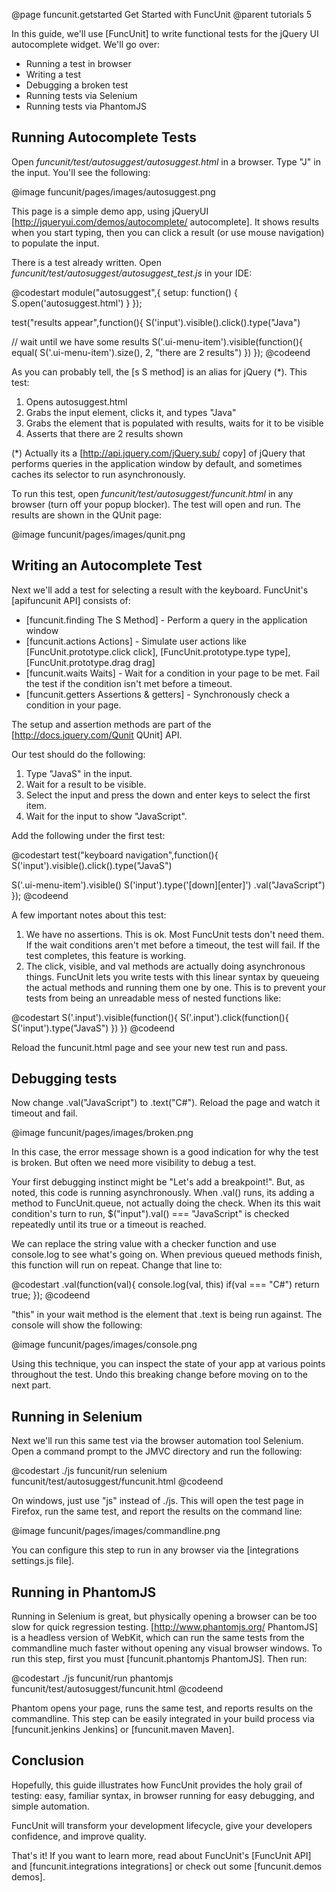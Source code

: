 @page funcunit.getstarted Get Started with FuncUnit
@parent tutorials 5

In this guide, we'll use [FuncUnit] to write functional tests for the jQuery UI 
autocomplete widget. We'll go over:

* Running a test in browser
* Writing a test
* Debugging a broken test
* Running tests via Selenium
* Running tests via PhantomJS

## Running Autocomplete Tests

Open _funcunit/test/autosuggest/autosuggest.html_ in a browser.  Type "J" in the input.  You'll see the following:

@image funcunit/pages/images/autosuggest.png


This page is a simple demo app, using jQueryUI [http://jqueryui.com/demos/autocomplete/ autocomplete]. It 
shows results when you start typing, then you can click a result (or use mouse navigation) to populate the input.

There is a test already written.  Open <i>funcunit/test/autosuggest/autosuggest_test.js</i> in your IDE:

@codestart
module("autosuggest",{
  setup: function() {
    S.open('autosuggest.html')
  }
});

test("results appear",function(){
  S('input').visible().click().type("Java")

  // wait until we have some results
  S('.ui-menu-item').visible(function(){
    equal( S('.ui-menu-item').size(), 2, "there are 2 results")
  })
});
@codeend

As you can probably tell, the [s S method] is an alias for jQuery (*).  This test:

1. Opens autosuggest.html
1. Grabs the input element, clicks it, and types "Java"
1. Grabs the element that is populated with results, waits for it to be visible
1. Asserts that there are 2 results shown

(*) Actually its a [http://api.jquery.com/jQuery.sub/ copy] of jQuery that performs queries in 
the application window by default, and sometimes caches its selector to run asynchronously.

To run this test, open <i>funcunit/test/autosuggest/funcunit.html</i> in any browser (turn off your popup blocker).  The test will open and run.  The results are shown in the QUnit page:

@image funcunit/pages/images/qunit.png


## Writing an Autocomplete Test

Next we'll add a test for selecting a result with the keyboard.  FuncUnit's [apifuncunit API] consists of:

* [funcunit.finding The S Method] - Perform a query in the application window
* [funcunit.actions Actions] - Simulate user actions like [FuncUnit.prototype.click click],  [FuncUnit.prototype.type type],  [FuncUnit.prototype.drag drag]
* [funcunit.waits Waits] - Wait for a condition in your page to be met.  Fail the test if the condition isn't met before a timeout.
* [funcunit.getters Assertions & getters] - Synchronously check a condition in your page.

The setup and assertion methods are part of the [http://docs.jquery.com/Qunit QUnit] API.

Our test should do the following:

1. Type "JavaS" in the input.
1. Wait for a result to be visible.
1. Select the input and press the down and enter keys to select the first item.
1. Wait for the input to show "JavaScript".

Add the following under the first test:

@codestart
test("keyboard navigation",function(){
  S('input').visible().click().type("JavaS")

  S('.ui-menu-item').visible()
  S('input').type('[down][enter]')
    .val("JavaScript")
});
@codeend

A few important notes about this test:

1. We have no assertions. This is ok. Most FuncUnit tests don't need them. If the wait conditions aren't met before a timeout, the test will fail.  If the test completes, this feature is working.
1. The click, visible, and val methods are actually doing asynchronous things. FuncUnit lets you write tests with this linear syntax by queueing the actual methods and running them one by one. This is to prevent your tests from being an unreadable mess of nested functions like:

@codestart
S('.input').visible(function(){
  S('.input').click(function(){
    S('input').type("JavaS")
  })
})
@codeend

Reload the funcunit.html page and see your new test run and pass.

## Debugging tests

Now change .val("JavaScript") to .text("C#").  Reload the page and watch it timeout and fail.

@image funcunit/pages/images/broken.png


In this case, the error message shown is a good indication for why the test is broken. But often we need 
more visibility to debug a test.

Your first debugging instinct might be "Let's add a breakpoint!".  But, as noted, this 
code is running asynchronously.  When .val() runs, its adding a method to 
FuncUnit.queue, not actually doing the check.  When its this wait condition's turn to 
run, $("input").val() === "JavaScript" is checked repeatedly until its true or a timeout is reached.  

We can replace the string value with a checker function and use console.log to see what's going on. When 
previous queued methods finish, this function will run on repeat. Change that line to:

@codestart
  .val(function(val){
    console.log(val, this)
    if(val === "C#") return true;
  });
@codeend

"this" in your wait method is the element that .text is being run against. The console will show the following:

@image funcunit/pages/images/console.png


Using this technique, you can inspect the state of your app at various points throughout the test. Undo 
this breaking change before moving on to the next part.

## Running in Selenium

Next we'll run this same test via the browser automation tool Selenium. Open a 
command prompt to the JMVC directory and run the following:

@codestart
./js funcunit/run selenium funcunit/test/autosuggest/funcunit.html
@codeend

On windows, just use "js" instead of ./js. This will open the test page in 
Firefox, run the same test, and report the results on the command line:

@image funcunit/pages/images/commandline.png


You can configure this step to run in any browser via the [integrations settings.js file].

## Running in PhantomJS

Running in Selenium is great, but physically opening a browser can be too slow for quick 
regression testing.  [http://www.phantomjs.org/ PhantomJS] is a headless version of WebKit, which can run the same 
tests from the commandline much faster without opening any visual browser windows. To run 
this step, first you must [funcunit.phantomjs PhantomJS]. Then run:

@codestart
./js funcunit/run phantomjs funcunit/test/autosuggest/funcunit.html
@codeend

Phantom opens your page, runs the same test, and reports results on the commandline. 
This step can be easily integrated in your build process via [funcunit.jenkins Jenkins] or [funcunit.maven Maven].

## Conclusion

Hopefully, this guide illustrates how FuncUnit provides the holy grail of testing: easy, familiar syntax, in browser running for 
easy debugging, and simple automation.  

FuncUnit will transform your development lifecycle, give your developers confidence, and improve quality.


That's it! If you want to learn more, read about FuncUnit's [FuncUnit API] and [funcunit.integrations integrations] 
or check out some [funcunit.demos demos].